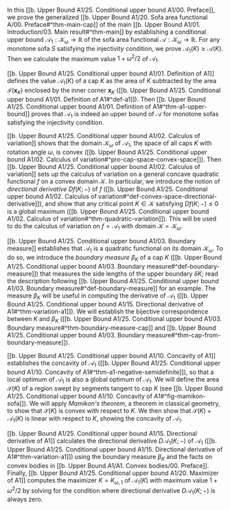 In this [[b. Upper Bound A1/25. Conditional upper bound A1/00. Preface]], we prove the generalized [[b. Upper Bound A1/20. Sofa area functional A/00. Preface#^thm-main-cap]] of the main [[b. Upper Bound A1/01. Introduction/03. Main result#^thm-main]] by establishing a conditional upper bound $\mathcal{A}_1 : \mathcal{K}_\omega \to \mathbb{R}$ of the sofa area functional $\mathcal{A} : \mathcal{K}_\omega \to \mathbb{R}$. For any monotone sofa $S$ satisfying the injectivity condition, we prove $\mathcal{A}_1(K) \geq \mathcal{A}(K)$. Then we calculate the maximum value $1 + \omega^2/2$ of $\mathcal{A}_1$.

[[b. Upper Bound A1/25. Conditional upper bound A1/01. Definition of A1]] defines the value $\mathcal{A}_1(K)$ of a cap $K$ as the area of $K$ subtracted by the area $\mathcal{I}(\mathbf{x}_K)$ enclosed by the inner corner $\mathbf{x}_K$ ([[b. Upper Bound A1/25. Conditional upper bound A1/01. Definition of A1#^def-a1]]). Then [[b. Upper Bound A1/25. Conditional upper bound A1/01. Definition of A1#^thm-a1-upper-bound]] proves that $\mathcal{A}_1$ is indeed an upper bound of $\mathcal{A}$ for monotone sofas satisfying the injectivity condition.

[[b. Upper Bound A1/25. Conditional upper bound A1/02. Calculus of variation]] shows that the domain $\mathcal{K}_\omega$ of $\mathcal{A}_1$, the space of all caps $K$ with rotation angle $\omega$, is convex ([[b. Upper Bound A1/25. Conditional upper bound A1/02. Calculus of variation#^pro-cap-space-convex-space]]). Then [[b. Upper Bound A1/25. Conditional upper bound A1/02. Calculus of variation]] sets up the calculus of variation on a general concave quadratic functional $f$ on a convex domain $\mathcal{K}$. In particular, we introduce the notion of _directional derivative_ $Df(K; -)$ of $f$ ([[b. Upper Bound A1/25. Conditional upper bound A1/02. Calculus of variation#^def-convex-space-directional-derivative]]), and show that any critical point $K \in \mathcal{K}$ satisfying $D f(K; -) \leq 0$ is a global maximum ([[b. Upper Bound A1/25. Conditional upper bound A1/02. Calculus of variation#^thm-quadratic-variation]]). This will be used to do the calculus of variation on $f = \mathcal{A}_1$ with domain $\mathcal{K} = \mathcal{K}_\omega$.

[[b. Upper Bound A1/25. Conditional upper bound A1/03. Boundary measure]] establishes that $\mathcal{A}_1$ is a quadratic functional on its domain $\mathcal{K}_\omega$. To do so, we introduce the _boundary measure_ $\beta_K$ of a cap $K$ ([[b. Upper Bound A1/25. Conditional upper bound A1/03. Boundary measure#^def-boundary-measure]]) that measures the side lengths of the upper boundary $\delta K$; read the description following [[b. Upper Bound A1/25. Conditional upper bound A1/03. Boundary measure#^def-boundary-measure]] for an example. The measure $\beta_K$ will be useful in computing the derivative of $\mathcal{A}_1$ ([[b. Upper Bound A1/25. Conditional upper bound A1/15. Directional derivative of A1#^thm-variation-a1]]). We will establish the bijective correspondence between $K$ and $\beta_K$ ([[b. Upper Bound A1/25. Conditional upper bound A1/03. Boundary measure#^thm-boundary-measure-cap]] and [[b. Upper Bound A1/25. Conditional upper bound A1/03. Boundary measure#^thm-cap-from-boundary-measure]]).

[[b. Upper Bound A1/25. Conditional upper bound A1/10. Concavity of A1]] establishes the concavity of $\mathcal{A}_1$ ([[b. Upper Bound A1/25. Conditional upper bound A1/10. Concavity of A1#^thm-a1-negative-semidefinite]]), so that a local optimum of $\mathcal{A}_1$ is also a global optimum of $\mathcal{A}_1$. We will define the area $\mathcal{S}(K)$ of a region swept by segments tangent to cap $K$ (see [[b. Upper Bound A1/25. Conditional upper bound A1/10. Concavity of A1#^fig-mamikon-sofa]]). We will apply _Mamikon's theorem_, a theorem in classical geometry, to show that $\mathcal{S}(K)$ is convex with respect to $K$. We then show that $\mathcal{S}(K) + \mathcal{A}_1(K)$ is linear with respect to $K$, showing the concavity of $\mathcal{A}_1$.

[[b. Upper Bound A1/25. Conditional upper bound A1/15. Directional derivative of A1]] calculates the directional derivative $D\mathcal{A}_1(K; -)$ of $\mathcal{A}_1$ ([[b. Upper Bound A1/25. Conditional upper bound A1/15. Directional derivative of A1#^thm-variation-a1]]) using the boundary measure $\beta_K$ and the facts on convex bodies in [[b. Upper Bound A1/A1. Convex bodies/00. Preface]]. Finally, [[b. Upper Bound A1/25. Conditional upper bound A1/20. Maximizer of A1]] computes the maximizer $K = K_{\omega, 1}$ of $\mathcal{A}_1(K)$ with maximum value $1 + \omega^2/2$ by solving for the condition where directional derivative $D\mathcal{A}_1(K; -)$ is always zero.